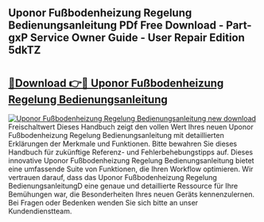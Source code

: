 ## Uponor Fußbodenheizung Regelung Bedienungsanleitung PDf Free Download - Part-gxP Service Owner Guide - User Repair Edition 5dkTZ

# <h2><a href="http://df0l8c.blite.top/?on=Uponor+Fu%c3%9fbodenheizung+Regelung+Bedienungsanleitung">🔗Download 👉🔴 Uponor Fußbodenheizung Regelung Bedienungsanleitung</a></h2>

[![Uponor Fußbodenheizung Regelung Bedienungsanleitung new download](https://i.imgur.com/lujVjoI.png)](http://df0l8c.blite.top/?on=Uponor+Fu%c3%9fbodenheizung+Regelung+Bedienungsanleitung)
Freischaltwert Dieses Handbuch zeigt den vollen Wert Ihres neuen Uponor Fußbodenheizung Regelung Bedienungsanleitung mit detaillierten Erklärungen der Merkmale und Funktionen. Bitte bewahren Sie dieses Handbuch für zukünftige Referenz- und Fehlerbehebungstipps auf. Dieses innovative Uponor Fußbodenheizung Regelung Bedienungsanleitung bietet eine umfassende Suite von Funktionen, die Ihren Workflow optimieren. Wir vertrauen darauf, dass das Uponor Fußbodenheizung Regelung BedienungsanleitungD eine genaue und detaillierte Ressource für Ihre Bemühungen war, die Besonderheiten Ihres neuen Geräts kennenzulernen. Bei Fragen oder Bedenken wenden Sie sich bitte an unser Kundendienstteam.
